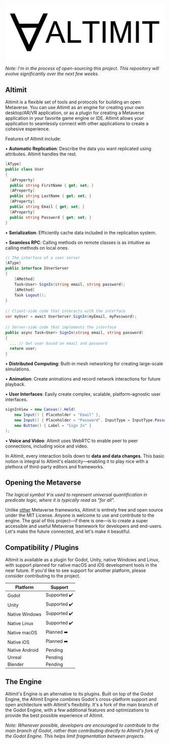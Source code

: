 ![Altimit logo](/logo.png)

<i>Note: I'm in the process of open-sourcing this project. This repository will evolve significantly over the next few weeks.</i>

## Altimit

Altimit is a flexible set of tools and protocols for building an open Metaverse. You can use Altimit as an engine for creating your own desktop/AR/VR application, or as a plugin for creating a Metaverse application in your favorite game engine or IDE. Altimit allows your application to seamlessly connect with other applications to create a cohesive experience.

Features of Altimit include:

• <b>Automatic Replication</b>: Describe the data you want replicated using attributes. Altimit handles the rest.
```C#
[AType]
public class User
{
  [AProperty]
  public string FirstName { get; set; }
  [AProperty]
  public string LastName { get; set; }
  [AProperty]
  public string Email { get; set; }
  [AProperty]
  public string Password { get; set; }
}
```
• <b>Serialization</b>: Efficiently cache data included in the replication system.

• <b>Seamless RPC</b>: Calling methods on remote classes is as intuitive as calling methods on local ones.
```C#
// The interface of a user server
[AType]
public interface IUserServer
{
    [AMethod]
    Task<User> SignIn(string email, string password);
    [AMethod]
    Task Logout();
}

// Client-side code that interacts with the interface
var myUser = await UserServer.SignIn(myEmail, myPassword);

// Server-side code that implements the interface
public async Task<User> SignIn(string email, string password)
{
  ... // Get user based on email and password
  return user;
}
```
• <b>Distributed Computing</b>: Built-in mesh networking for creating large-scale simulations.

• <b>Animation</b>: Create animations and record network interactions for future playback.

• <b>User Interfaces</b>: Easily create complex, scalable, platform-agnostic user interfaces.
```C#
signInView = new Canvas().Hold(
    new Input() { Placeholder = "Email" },
    new Input() { Placeholder = "Password", InputType = InputType.Password },
    new Button() { Label = "Sign In" }
);
```
• <b>Voice and Video</b>: Altimit uses WebRTC to enable peer to peer connections, including voice and video.

In Altimit, every interaction boils down to <b>data and data changes</b>. This basic notion is integral to Altimit's elasticity—enabling it to play nice with a plethora of third-party editors and frameworks.

## Opening the Metaverse

<i>The logical symbol ∀ is used to represent universal quantification in predicate logic, where it is typically read as "for all".</i>

Unlike [other](https://docs.omniverse.nvidia.com/prod_kit/common/NVIDIA_Omniverse_License_Agreement.html) Metaverse frameworks, Altimit is entirely free and open source under the MIT License. Anyone is welcome to use and contribute to the engine. The goal of this project—if there is one—is to create a super accessible and useful Metaverse framework for developers and end-users. Let's make the future connected, and let's make it beautiful.

## Compatibility / Plugins

Altimit is available as a plugin for Godot, Unity, native Windows and Linux, with support planned for native macOS and iOS development tools in the near future. If you'd like to see support for another platform, please consider contributing to the project.

Platform | Support |
--- | --- | 
Godot | Supported ✔️ |
Unity | Supported ✔️ |
Native Windows | Supported ✔️ |
Native Linux | Supported ✔️ |
Native macOS | Planned ➡️ |
Native iOS | Planned ➡️ |
Native Android | Pending  |
Unreal | Pending |
Blender | Pending |

## The Engine

Altimit's Engine is an alternative to its plugins. Built on top of the Godot Engine, the Altimit Engine combines Godot's cross-platform support and open architecture with Altimit's flexibility. It's a fork of the main branch of the Godot Engine, with a few additional features and optimizations to provide the best possible experience of Altimit.

<i>Note: Whenever possible, developers are encouraged to contribute to the main branch of Godot, rather than contributing directly to Altimit's fork of the Godot Engine. This helps limit fragmentation between projects.</i>
